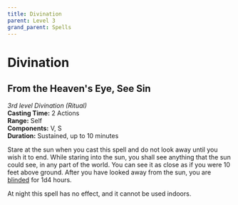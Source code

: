 ```yaml
---
title: Divination
parent: Level 3
grand_parent: Spells
---
```


# Divination

## From the Heaven's Eye, See Sin
*3rd level Divination (Ritual)*<br>
**Casting Time:** 2 Actions<br>
**Range:** Self<br>
**Components:** V, S<br>
**Duration:** Sustained, up to 10 minutes

Stare at the sun when you cast this spell and do not look away until you wish it to end. While staring into the sun, you shall see anything that the sun could see, in any part of the world. You can see it as close as if you were 10 feet above ground. After you have looked away from the sun, you are [blinded](https://stormchaserroleplaying.com/stormchaserRPG/Conditions/Blinded/) for 1d4 hours.

At night this spell has no effect, and it cannot be used indoors.

